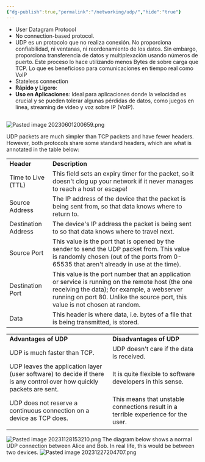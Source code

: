 ```yaml
---
{"dg-publish":true,"permalink":"/networking/udp/","hide":"true"}
---
```



- User Datagram Protocol
- No connection-based protocol.
- UDP es un protocolo que no realiza conexión. No proporciona confiabilidad, ni ventanas, ni reordenamiento de los datos. Sin embargo, proporciona transferencia de datos y multiplexación usando números de puerto. Este proceso lo hace utilizando menos Bytes de sobre carga que TCP. Lo que es beneficioso para comunicaciones en tiempo real como VoIP
- Stateless connection
- **Rápido y Ligero**:
- **Uso en Aplicaciones**: Ideal para aplicaciones donde la velocidad es crucial y se pueden tolerar algunas pérdidas de datos, como juegos en línea, streaming de video y voz sobre IP (VoIP).
## 
<div class="transclusion internal-embed is-loaded"><div class="markdown-embed">



![Pasted image 20230601200659.png](/img/user/Networking/Seguridad%20en%20redes/Anexos/Pasted%20image%2020230601200659.png)

UDP packets are much simpler than TCP packets and have fewer headers. However, both protocols share some standard headers, which are what is annotated in the table below:

|   |   |
|---|---|
|**Header**|**Description**|
|Time to Live (TTL)|This field sets an expiry timer for the packet, so it doesn't clog up your network if it never manages to reach a host or escape!|
|Source Address|The IP address of the device that the packet is being sent from, so that data knows where to return to.|
|Destination Address|The device's IP address the packet is being sent to so that data knows where to travel next.|
|Source Port|This value is the port that is opened by the sender to send the UDP packet from. This value is randomly chosen (out of the ports from 0-65535 that aren't already in use at the time).|
|Destination Port|This value is the port number that an application or service is running on the remote host (the one receiving the data); for example, a webserver running on port 80. Unlike the source port, this value is not chosen at random.|
|Data|This header is where data, i.e. bytes of a file that is being transmitted, is stored.|


</div></div>

|  |  |
| ---- | ---- |
| **Advantages of UDP** | **Disadvantages of UDP** |
| UDP is much faster than TCP. | UDP doesn't care if the data is received. |
| UDP leaves the application layer (user software) to decide if there is any control over how quickly packets are sent. | It is quite flexible to software developers in this sense. |
| UDP does not reserve a continuous connection on a device as TCP does. | This means that unstable connections result in a terrible experience for the user. |
|  |  |

![Pasted image 20231128153210.png](/img/user/Networking/attachments/Pasted%20image%2020231128153210.png)
The diagram below shows a normal UDP connection between Alice and Bob. In real life, this would be between two devices.
![Pasted image 20231227204707.png](/img/user/Pasted%20image%2020231227204707.png)
